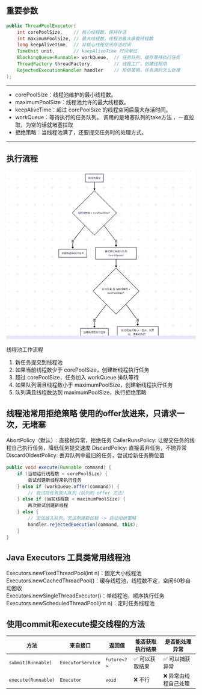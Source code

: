 ## 重要参数  
```java
public ThreadPoolExecutor(
    int corePoolSize,    // 核心线程数，保持存活
    int maximumPoolSize, // 最大线程数，线程池最大承载线程数
    long keepAliveTime,  // 非核心线程空闲存活时间
    TimeUnit unit,       // keepAliveTime 时间单位
    BlockingQueue<Runnable> workQueue,  // 任务队列，缓存等待执行任务  
    ThreadFactory threadFactory,        // 线程工厂，创建线程用
    RejectedExecutionHandler handler    // 拒绝策略，任务满时怎么处理
);

```

---
- corePoolSize：线程池维护的最小线程数。
- maximumPoolSize：线程池允许的最大线程数。
- keepAliveTime：超过 corePoolSize 的线程空闲后最大存活时间。
- workQueue：等待执行的任务队列。  调用的是堵塞队列的take方法 ，一直拉取，为空的话就堵塞拉取
- 拒绝策略：当线程池满了，还要提交任务时的处理方式。  
---  
## 执行流程
![img.png](img.png)

线程池工作流程
1. 新任务提交到线程池
2. 如果当前线程数少于 corePoolSize，创建新线程执行任务
3. 超过 corePoolSize，任务加入 workQueue 排队等待
4. 如果队列满且线程数小于 maximumPoolSize，创建新线程执行任务
5. 队列满且线程数达到 maximumPoolSize，执行拒绝策略

## 线程池常用拒绝策略  使用的offer放进来，只请求一次，无堵塞
AbortPolicy（默认）: 直接抛异常，拒绝任务
CallerRunsPolicy: 让提交任务的线程自己执行任务，降低任务提交速度
DiscardPolicy: 直接丢弃任务，不抛异常
DiscardOldestPolicy: 丢弃队列中最旧的任务，尝试给新任务腾位置

```java
public void execute(Runnable command) {
    if (当前运行线程数 < corePoolSize) {
        尝试创建新线程来执行任务
    } else if (workQueue.offer(command)) {
        // 尝试将任务放入队列（队列的 offer 方法）
    } else if (当前线程数 < maximumPoolSize) {
        再次尝试创建新线程
    } else {
        // 无法放入队列，无法创建新线程 -> 启动拒绝策略
        handler.rejectedExecution(command, this);
    }
}

```

## Java Executors 工具类常用线程池
Executors.newFixedThreadPool(int n)：固定大小线程池  
Executors.newCachedThreadPool()：缓存线程池，线程数不定，空闲60秒自动回收  
Executors.newSingleThreadExecutor()：单线程池，顺序执行任务  
Executors.newScheduledThreadPool(int n)：定时任务线程池  

## 使用commit和execute提交线程的方法
| 方法                  | 来自接口              | 返回值         | 能否获取执行结果 | 是否能处理异常     |
| ------------------- | ----------------- | ----------- | -------- | ----------- |
| `submit(Runnable)`  | `ExecutorService` | `Future<?>` | ✅ 可以获取结果 | ✅ 可以捕获异常    |
| `execute(Runnable)` | `Executor`        | `void`      | ❌ 不行     | ❌ 异常由线程自己处理 |
